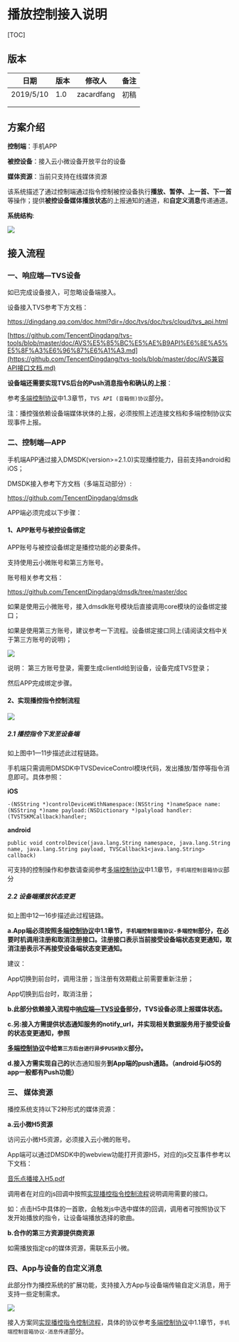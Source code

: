 # 播放控制接入说明


[TOC]

## 版本

| 日期      | 版本 | 修改人     | 备注 |
| --------- | ---- | ---------- | ---- |
| 2019/5/10 | 1.0  | zacardfang | 初稿 |
|           |      |            |      |
|           |      |            |      |



## 方案介绍

**控制端**：手机APP

**被控设备**：接入云小微设备开放平台的设备

**媒体资源**：当前只支持在线媒体资源

该系统描述了通过控制端通过指令控制被控设备执行**播放、暂停、上一首、下一首**等操作；提供**被控设备媒体播放状态**的上报通知的通道，和**自定义消息**传递通道。



**系统结构**:

![](images/架构.jpg)



## 接入流程

### 一、响应端—TVS设备 ###

如已完成设备接入，可忽略设备端接入。

设备接入TVS参考下方文档：

https://dingdang.qq.com/doc.html?dir=/doc/tvs/doc/tvs/cloud/tvs_api.html

[https://github.com/TencentDingdang/tvs-tools/blob/master/doc/AVS%E5%85%BC%E5%AE%B9API%E6%8E%A5%E5%8F%A3%E6%96%87%E6%A1%A3.md](https://github.com/TencentDingdang/tvs-tools/blob/master/doc/AVS兼容API接口文档.md)

**设备端还需要实现TVS后台的Push消息指令和确认的上报**：

参考[多端控制协议](多端控制接入协议.md)中1.3章节，`TVS API (音箱侧)协议`部分。

注：播控强依赖设备端媒体状体的上报，必须按照上述连接文档和多端控制协议实现事件上报。

### 二、控制端—APP

手机端APP通过接入DMSDK(version>=2.1.0)实现播控能力，目前支持android和iOS；

DMSDK接入参考下方文档（多端互动部分）:

https://github.com/TencentDingdang/dmsdk

APP端必须完成以下步骤：

#### 1、APP账号与被控设备绑定

APP账号与被控设备绑定是播控功能的必要条件。

支持使用云小微账号和第三方账号。

账号相关参考文档：

https://github.com/TencentDingdang/dmsdk/tree/master/doc

如果是使用云小微账号，接入dmsdk账号模块后直接调用core模块的设备绑定接口；

如果是使用第三方账号，建议参考一下流程。设备绑定接口同上(请阅读文档中关于第三方账号的说明)；

![](images/绑定.jpg)

说明：
第三方账号登录，需要生成clientId给到设备，设备完成TVS登录；

然后APP完成绑定步骤。

#### 2、实现播控指令控制流程

![](images/播控.jpg)

##### 2.1 播控指令下发至设备端

如上图中1—11步描述此过程链路。

手机端只需调用DMSDK中TVSDeviceControl模块代码，发出播放/暂停等指令消息即可。具体参照：

**iOS**

```
-(NSString *)controlDeviceWithNamespace:(NSString *)nameSpace name:(NSString *)name payload:(NSDictionary *)palyload handler:(TVSTSKMCallback)handler;
```

**android**

```
public void controlDevice(java.lang.String namespace, java.lang.String name, java.lang.String payload, TVSCallback1<java.lang.String> callback)
```

可支持的控制操作和参数请查阅参考[多端控制协议](多端控制接入协议.md)中1.1章节，`手机端控制音箱协议`部分

##### 2.2 设备端播放状态变更

如上图中12—16步描述此过程链路。

**a.App端必须按照[多端控制协议](多端控制接入协议.md)中1.1章节，`手机端控制音箱协议-多端控制`部分，在必要时机调用注册和取消注册接口。注册接口表示当前接受设备端状态变更通知，取消注册表示不再接受设备端状态变更通知。**

建议：

App切换到前台时，调用注册；当注册有效期截止前需要重新注册；

App切换到后台时，取消注册；

**b.此部分依赖接入流程中[响应端—TVS设备](#一、响应端—TVS设备)部分，TVS设备必须上报媒体状态。**

**c.另:接入方需提供状态通知服务的notify_url，并实现相关数据服务用于接受设备的状态变更通知，参照**

**[多端控制协议](多端控制接入协议.md)中给`第三方后台进行异步PUSH协义`部分。**

**d.接入方需实现自己的**状态通知服务**到App端的push通路。（android与iOS的app一般都有Push功能）**



### 三、 媒体资源

播控系统支持以下2种形式的媒体资源：

**a.云小微H5资源**

访问云小微H5资源，必须接入云小微的账号。

App端可以通过DMSDK中的webview功能打开资源H5，对应的js交互事件参考以下文档：

[音乐点播接入H5.pdf](音乐点播接入H5.pdf)

调用者在对应的js回调中按照[实现播控指令控制流程](#2、实现播控指令控制流程)说明调用需要的接口。

如：点击H5中具体的一首歌，会触发js中选中媒体的回调，调用者可按照协议下发开始播放的指令，让设备端播放选择的歌曲。

**b.合作的第三方资源提供商资源**

如需播放指定cp的媒体资源，需联系云小微。



### 四、App与设备的自定义消息

此部分作为播控系统的扩展功能，支持接入方App与设备端传输自定义消息，用于支持一些定制需求。

![](images/扩展通道.png)

接入方案同[实现播控指令控制流程](#2、实现播控指令控制流程)，具体的协议参考[多端控制协议](多端控制接入协议.md)中1.1章节，`手机端控制音箱协议-消息传递`部分。

